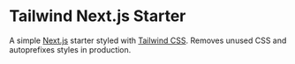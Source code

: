 # Tailwind Next.js Starter

A simple [Next.js](https://nextjs.org/) starter styled with [Tailwind CSS](https://tailwindcss.com). Removes unused CSS and autoprefixes styles in production.
